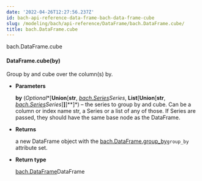 ```yaml
---
date: '2022-04-26T12:27:56.237Z'
id: bach-api-reference-data-frame-bach-data-frame-cube
slug: /modeling/bach/api-reference/DataFrame/bach.DataFrame.cube/
title: bach.DataFrame.cube
---
```


bach.DataFrame.cube


#### DataFrame.cube(by)
Group by and cube over the column(s) by.


* **Parameters**

    **by** (*Optional**[**Union**[**str**, *[bach.Series](#bach.Series)*Series**, **List**[**Union**[**str**, *[bach.Series](#bach.Series)*Series**]**]**]**]*) – the series to group by and cube. Can be a column or index name str, a Series or a list
    of any of those. If Series are passed, they should have the same base node as the DataFrame.



* **Returns**

    a new DataFrame object with the [bach.DataFrame.group_by](#bach.DataFrame.group_by)`group_by` attribute set.



* **Return type**

    [bach.DataFrame](#bach.DataFrame)DataFrame


<!-- !! processed by numpydoc !! -->
